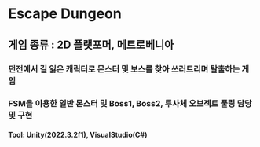 # Escape Dungeon

## 게임 종류 : 2D 플랫포머, 메트로베니아


### 던전에서 길 잃은 캐릭터로 몬스터 및 보스를 찾아 쓰러트리며 탈출하는 게임 

### FSM을 이용한 일반 몬스터 및 Boss1, Boss2, 투사체 오브젝트 풀링 담당 및 구현

#### Tool: Unity(2022.3.2f1), VisualStudio(C#)
